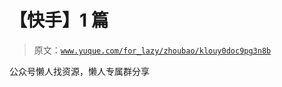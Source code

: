 # 【快手】1 篇

> 原文：[`www.yuque.com/for_lazy/zhoubao/klouy0doc9pg3n8b`](https://www.yuque.com/for_lazy/zhoubao/klouy0doc9pg3n8b)

公众号懒人找资源，懒人专属群分享